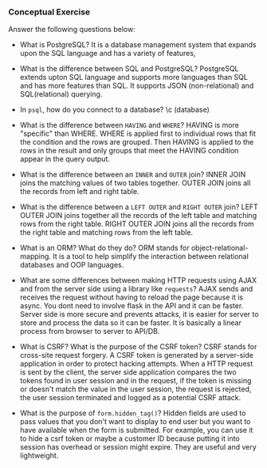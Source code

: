 ### Conceptual Exercise

Answer the following questions below:

- What is PostgreSQL?
  It is a database management system that expands upon the SQL language and has a variety of features,

- What is the difference between SQL and PostgreSQL?
  PostgreSQL extends upton SQL language and supports more languages than SQL and has more features than SQL. It supports JSON
  (non-relational) and SQL(relational) querying.

- In `psql`, how do you connect to a database?
  \c (database)

- What is the difference between `HAVING` and `WHERE`?
  HAVING is more "specific" than WHERE. WHERE is applied first to individual rows that fit the condition and the rows are grouped.
  Then HAVING is applied to the rows in the result and only groups that meet the HAVING condition appear in the query output.

- What is the difference between an `INNER` and `OUTER` join?
  INNER JOIN joins the matching values of two tables together. OUTER JOIN joins all the records from left and right table.

- What is the difference between a `LEFT OUTER` and `RIGHT OUTER` join?
  LEFT OUTER JOIN joins together all the records of the left table and matching rows from the right table. RIGHT OUTER JOIN joins
  all the records from the right table and matching rows from the left table.

- What is an ORM? What do they do?
  ORM stands for object-relational-mapping. It is a tool to help simplify the interaction between relational databases and OOP
  languages.

- What are some differences between making HTTP requests using AJAX
  and from the server side using a library like `requests`?
  AJAX sends and receives the request without having to reload the page because it is async. You dont need to involve flask in
  the API and it can be faster. Server side is more secure and prevents attacks, it is easier for server to store and process
  the data so it can be faster. It is basically a linear process from browser to server to API/DB.

- What is CSRF? What is the purpose of the CSRF token?
  CSRF stands for cross-site request forgery. A CSRF token is generated by a server-side application in order to protect hacking
  attempts. When a HTTP request is sent by the client, the server side application compares the two tokens found in user session
  and in the request, if the token is missing or doesn't match the value in the user session, the request is rejected, the user
  session terminated and logged as a potential CSRF attack.

- What is the purpose of `form.hidden_tag()`?
  Hidden fields are used to pass values that you don't want to display to end user but you want to have available when the form is
  submitted. For example, you can use it to hide a csrf token or maybe a customer ID because putting it into session has overhead or
  session might expire. They are useful and very lightweight.
